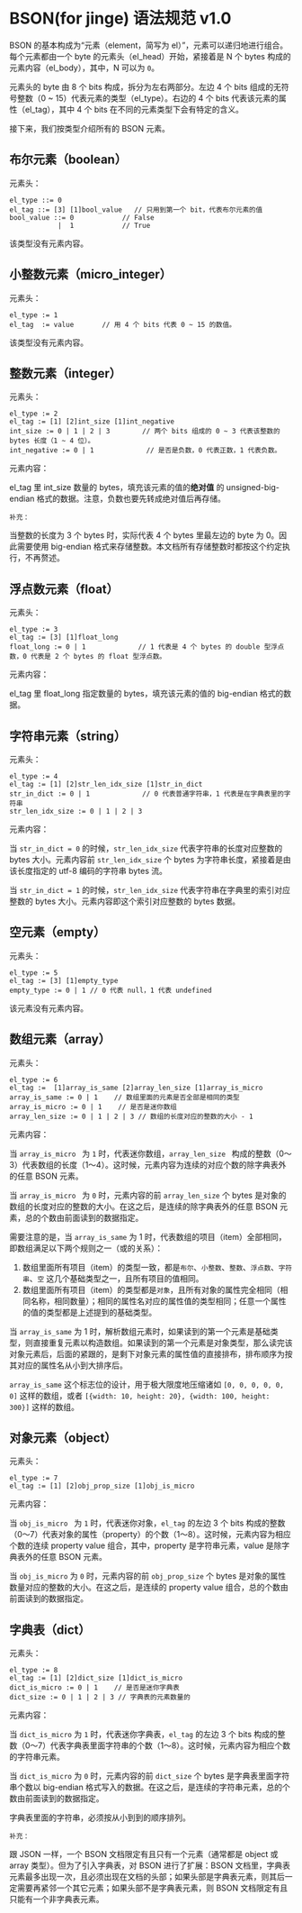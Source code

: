 # BSON(for jinge) 语法规范 v1.0

BSON 的基本构成为“元素（element，简写为 el）”，元素可以递归地进行组合。每个元素都由一个 byte 的元素头（el_head）开始，紧接着是 N 个 bytes 构成的元素内容（el_body），其中，N 可以为 `0`。

元素头的 byte 由 8 个 bits 构成，拆分为左右两部分。左边 4 个 bits 组成的无符号整数（0 ~ 15）代表元素的类型（el\_type）。右边的 4 个 bits 代表该元素的属性（el\_tag），其中 4 个 bits 在不同的元素类型下会有特定的含义。

接下来，我们按类型介绍所有的 BSON 元素。

## 布尔元素（boolean）

元素头：

````bnf
el_type ::= 0
el_tag ::= [3] [1]bool_value   // 只用到第一个 bit，代表布尔元素的值
bool_value ::= 0            // False
            |  1            // True
````

该类型没有元素内容。

## 小整数元素（micro\_integer）

元素头：

````bnf
el_type := 1
el_tag  := value       // 用 4 个 bits 代表 0 ~ 15 的数值。
````

该类型没有元素内容。

## 整数元素（integer）

元素头：

````bnf
el_type := 2
el_tag := [1] [2]int_size [1]int_negative 
int_size := 0 | 1 | 2 | 3        // 两个 bits 组成的 0 ~ 3 代表该整数的 bytes 长度（1 ~ 4 位）。
int_negative := 0 | 1             // 是否是负数，0 代表正数，1 代表负数。
````

元素内容：

el\_tag 里 int\_size 数量的 bytes，填充该元素的值的**绝对值** 的  unsigned-big-endian 格式的数据。注意，负数也要先转成绝对值后再存储。

`补充：`

当整数的长度为 3 个 bytes 时，实际代表 4 个 bytes 里最左边的 byte 为 0。因此需要使用 big-endian 格式来存储整数。本文档所有存储整数时都按这个约定执行，不再赘述。

## 浮点数元素（float）

元素头：

````bnf
el_type := 3
el_tag := [3] [1]float_long 
float_long := 0 | 1             // 1 代表是 4 个 bytes 的 double 型浮点数，0 代表是 2 个 bytes 的 float 型浮点数。
````

元素内容：

el\_tag 里 float\_long 指定数量的 bytes，填充该元素的值的  big-endian 格式的数据。

## 字符串元素（string）

元素头：

````bnf
el_type := 4
el_tag := [1] [2]str_len_idx_size [1]str_in_dict 
str_in_dict := 0 | 1             // 0 代表普通字符串，1 代表是在字典表里的字符串
str_len_idx_size := 0 | 1 | 2 | 3
````

元素内容：

当 `str_in_dict = 0` 的时候，`str_len_idx_size` 代表字符串的长度对应整数的 bytes 大小。元素内容前 `str_len_idx_size` 个 bytes 为字符串长度，紧接着是由该长度指定的 utf-8 编码的字符串 bytes 流。

当 `str_in_dict = 1` 的时候，`str_len_idx_size` 代表字符串在字典里的索引对应整数的 bytes 大小。元素内容即这个索引对应整数的 bytes 数据。


## 空元素（empty）

元素头：

````bnf
el_type := 5
el_tag := [3] [1]empty_type 
empty_type := 0 | 1 // 0 代表 null，1 代表 undefined
````

该元素没有元素内容。


## 数组元素（array）

元素头：

````bnf
el_type := 6
el_tag :=  [1]array_is_same [2]array_len_size [1]array_is_micro
array_is_same := 0 | 1    // 数组里面的元素是否全部是相同的类型
array_is_micro := 0 | 1    // 是否是迷你数组
array_len_size := 0 | 1 | 2 | 3 // 数组的长度对应的整数的大小 - 1
````

元素内容：

当 `array_is_micro ` 为 `1` 时，代表迷你数组，`array_len_size ` 构成的整数（0～3）代表数组的长度（1～4）。这时候，元素内容为连续的对应个数的除字典表外的任意 BSON 元素。

当 `array_is_micro ` 为 `0` 时，元素内容的前 `array_len_size` 个 bytes 是对象的数组的长度对应的整数的大小。在这之后，是连续的除字典表外的任意 BSON 元素，总的个数由前面读到的数据指定。

需要注意的是，当 `array_is_same` 为 1 时，代表数组的项目（item）全部相同，即数组满足以下两个规则之一（或的关系）：

1. 数组里面所有项目（item）的类型一致，都是`布尔`、`小整数`、`整数`、`浮点数`、`字符串`、`空` 这几个基础类型之一，且所有项目的值相同。
2. 数组里面所有项目（item）的类型都是`对象`，且所有对象的属性完全相同（相同名称，相同数量）；相同的属性名对应的属性值的类型相同；任意一个属性的值的类型都是上述提到的基础类型。

当 `array_is_same` 为 1 时，解析数组元素时，如果读到的第一个元素是基础类型，则直接重复元素以构造数组。如果读到的第一个元素是对象类型，那么读完该对象元素后，后面的紧跟的，是剩下对象元素的属性值的直接排布，排布顺序为按其对应的属性名从小到大排序后。

`array_is_same` 这个标志位的设计，用于极大限度地压缩诸如 `[0, 0, 0, 0, 0, 0]` 这样的数组，或者 `[{width: 10, height: 20}, {width: 100, height: 300}]` 这样的数组。


## 对象元素（object）

元素头：

````bnf
el_type := 7
el_tag := [1] [2]obj_prop_size [1]obj_is_micro 
````

元素内容：

当 `obj_is_micro ` 为 `1` 时，代表迷你对象，`el_tag` 的左边 3 个 bits 构成的整数（0～7）代表对象的属性（property）的个数（1～8）。这时候，元素内容为相应个数的连续 property value 组合，其中，property 是字符串元素，value 是除字典表外的任意 BSON 元素。

当 `obj_is_micro` 为 `0` 时，元素内容的前 `obj_prop_size` 个 bytes 是对象的属性数量对应的整数的大小。在这之后，是连续的 property value 组合，总的个数由前面读到的数据指定。

## 字典表（dict）

元素头：

````bnf
el_type := 8
el_tag := [1] [2]dict_size [1]dict_is_micro
dict_is_micro := 0 | 1    // 是否是迷你字典表
dict_size := 0 | 1 | 2 | 3 // 字典表的元素数量的
````

元素内容：

当 `dict_is_micro` 为 `1` 时，代表迷你字典表，`el_tag` 的左边 3 个 bits 构成的整数（0～7）代表字典表里面字符串的个数（1～8）。这时候，元素内容为相应个数的字符串元素。

当 `dict_is_micro` 为 `0` 时，元素内容的前 `dict_size` 个 bytes 是字典表里面字符串个数以 big-endian 格式写入的数据。在这之后，是连续的字符串元素，总的个数由前面读到的数据指定。

字典表里面的字符串，必须按从小到到的顺序排列。

`补充：`

跟 JSON 一样，一个 BSON 文档限定有且只有一个元素（通常都是 object 或 array 类型）。但为了引入字典表，对 BSON 进行了扩展：BSON 文档里，字典表元素最多出现一次，且必须出现在文档的头部；如果头部是字典表元素，则其后一定需要再紧邻一个其它元素；如果头部不是字典表元素，则 BSON 文档限定有且只能有一个非字典表元素。
